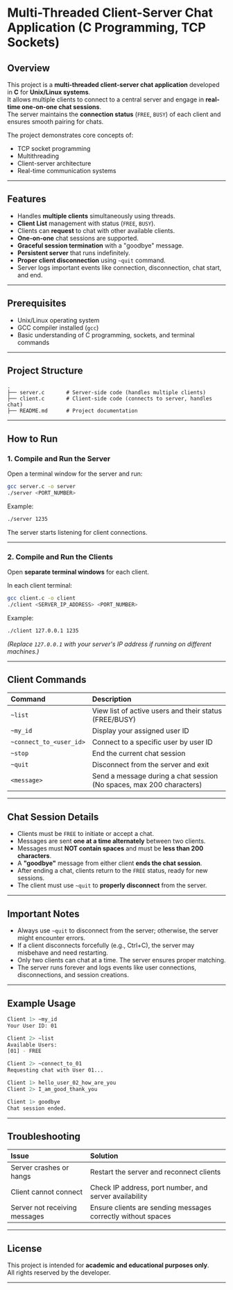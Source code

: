 # Multi-Threaded Client-Server Chat Application (C Programming, TCP Sockets)

## Overview

This project is a **multi-threaded client-server chat application** developed in **C** for **Unix/Linux systems**.  
It allows multiple clients to connect to a central server and engage in **real-time one-on-one chat sessions**.  
The server maintains the **connection status** (`FREE`, `BUSY`) of each client and ensures smooth pairing for chats.

The project demonstrates core concepts of:
- TCP socket programming
- Multithreading
- Client-server architecture
- Real-time communication systems

---

## Features

- Handles **multiple clients** simultaneously using threads.
- **Client List** management with status (`FREE`, `BUSY`).
- Clients can **request** to chat with other available clients.
- **One-on-one** chat sessions are supported.
- **Graceful session termination** with a "goodbye" message.
- **Persistent server** that runs indefinitely.
- **Proper client disconnection** using `~quit` command.
- Server logs important events like connection, disconnection, chat start, and end.

---

## Prerequisites

- Unix/Linux operating system
- GCC compiler installed (`gcc`)
- Basic understanding of C programming, sockets, and terminal commands

---

## Project Structure

```
.
├── server.c       # Server-side code (handles multiple clients)
├── client.c       # Client-side code (connects to server, handles chat)
├── README.md      # Project documentation
```

---

## How to Run

### 1. Compile and Run the Server

Open a terminal window for the server and run:

```bash
gcc server.c -o server
./server <PORT_NUMBER>
```
Example:

```bash
./server 1235
```

The server starts listening for client connections.

---

### 2. Compile and Run the Clients

Open **separate terminal windows** for each client.

In each client terminal:

```bash
gcc client.c -o client
./client <SERVER_IP_ADDRESS> <PORT_NUMBER>
```
Example:

```bash
./client 127.0.0.1 1235
```
*(Replace `127.0.0.1` with your server's IP address if running on different machines.)*

---

## Client Commands

| Command | Description |
|:--------|:------------|
| `~list` | View list of active users and their status (FREE/BUSY) |
| `~my_id` | Display your assigned user ID |
| `~connect_to_<user_id>` | Connect to a specific user by user ID |
| `~stop` | End the current chat session |
| `~quit` | Disconnect from the server and exit |
| `<message>` | Send a message during a chat session (No spaces, max 200 characters) |

---

## Chat Session Details

- Clients must be `FREE` to initiate or accept a chat.
- Messages are sent **one at a time alternately** between two clients.
- Messages must **NOT contain spaces** and must be **less than 200 characters**.
- A **"goodbye"** message from either client **ends the chat session**.
- After ending a chat, clients return to the `FREE` status, ready for new sessions.
- The client must use `~quit` to **properly disconnect** from the server.

---

## Important Notes

- Always use `~quit` to disconnect from the server; otherwise, the server might encounter errors.
- If a client disconnects forcefully (e.g., Ctrl+C), the server may misbehave and need restarting.
- Only two clients can chat at a time. The server ensures proper matching.
- The server runs forever and logs events like user connections, disconnections, and session creations.

---

## Example Usage

```bash
Client 1> ~my_id
Your User ID: 01

Client 2> ~list
Available Users:
[01] - FREE

Client 2> ~connect_to_01
Requesting chat with User 01...

Client 1> hello_user_02_how_are_you
Client 2> I_am_good_thank_you

Client 1> goodbye
Chat session ended.
```

---

## Troubleshooting

| Issue | Solution |
|:------|:---------|
| Server crashes or hangs | Restart the server and reconnect clients |
| Client cannot connect | Check IP address, port number, and server availability |
| Server not receiving messages | Ensure clients are sending messages correctly without spaces |

---

## License

This project is intended for **academic and educational purposes only**.  
All rights reserved by the developer.

---

